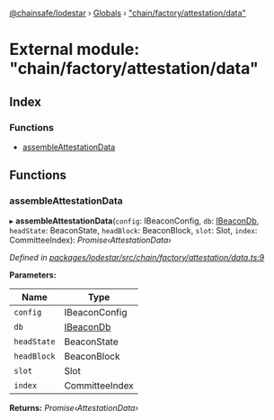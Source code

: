 [@chainsafe/lodestar](../README.md) › [Globals](../globals.md) › ["chain/factory/attestation/data"](_chain_factory_attestation_data_.md)

# External module: "chain/factory/attestation/data"

## Index

### Functions

* [assembleAttestationData](_chain_factory_attestation_data_.md#assembleattestationdata)

## Functions

###  assembleAttestationData

▸ **assembleAttestationData**(`config`: IBeaconConfig, `db`: [IBeaconDb](../interfaces/_db_api_beacon_interface_.ibeacondb.md), `headState`: BeaconState, `headBlock`: BeaconBlock, `slot`: Slot, `index`: CommitteeIndex): *Promise‹AttestationData›*

*Defined in [packages/lodestar/src/chain/factory/attestation/data.ts:9](https://github.com/ChainSafe/lodestar/blob/905cc824b/packages/lodestar/src/chain/factory/attestation/data.ts#L9)*

**Parameters:**

Name | Type |
------ | ------ |
`config` | IBeaconConfig |
`db` | [IBeaconDb](../interfaces/_db_api_beacon_interface_.ibeacondb.md) |
`headState` | BeaconState |
`headBlock` | BeaconBlock |
`slot` | Slot |
`index` | CommitteeIndex |

**Returns:** *Promise‹AttestationData›*

